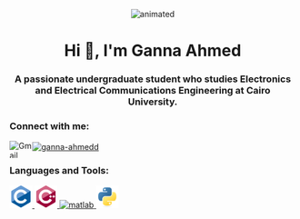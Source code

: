 <p align="center">
  <img src="https://user-images.githubusercontent.com/58848295/133541332-9d14946c-e562-41bb-9b3c-8da8a353a0af.gif" alt="animated" />
</p>

<h1 align="center">Hi 👋, I'm Ganna Ahmed</h1>
<h3 align="center">A passionate undergraduate student who studies Electronics and Electrical Communications Engineering at Cairo University.</h3>

<h3 align="left">Connect with me:</h3>
<p align="left">
<a href="https://linkedin.com/in/ganna-ahmedd" target="blank"><img align="center" src="https://raw.githubusercontent.com/rahuldkjain/github-profile-readme-generator/master/src/images/icons/Social/linked-in-alt.svg" alt="ganna-ahmedd" height="30" width="40" /></a>
<a target="_blank" href="mailto:gannahmed20"><img align="left" alt="Gmail" height="30" width="40" src="https://www.google.com/url?sa=i&url=https%3A%2F%2Fcommons.wikimedia.org%2Fwiki%2FFile%3AGmail_icon_(2020).svg&psig=AOvVaw2LR_4Ou0EgPpD0ftWD9M3g&ust=1631847814063000&source=images&cd=vfe&ved=0CAsQjRxqFwoTCKDTiNTAgvMCFQAAAAAdAAAAABAD" /></a>
</p>

<h3 align="left">Languages and Tools:</h3>
<p align="left"> <a href="https://www.cprogramming.com/" target="_blank"> <img src="https://raw.githubusercontent.com/devicons/devicon/master/icons/c/c-original.svg" alt="c" width="40" height="40"/> </a> <a href="https://www.w3schools.com/cpp/" target="_blank"> <img src="https://raw.githubusercontent.com/devicons/devicon/master/icons/cplusplus/cplusplus-original.svg" alt="cplusplus" width="40" height="40"/> </a> <a href="https://www.mathworks.com/" target="_blank"> <img src="https://upload.wikimedia.org/wikipedia/commons/2/21/Matlab_Logo.png" alt="matlab" width="40" height="40"/> </a> <a href="https://www.python.org" target="_blank"> <img src="https://raw.githubusercontent.com/devicons/devicon/master/icons/python/python-original.svg" alt="python" width="40" height="40"/> </a> </p>


  
